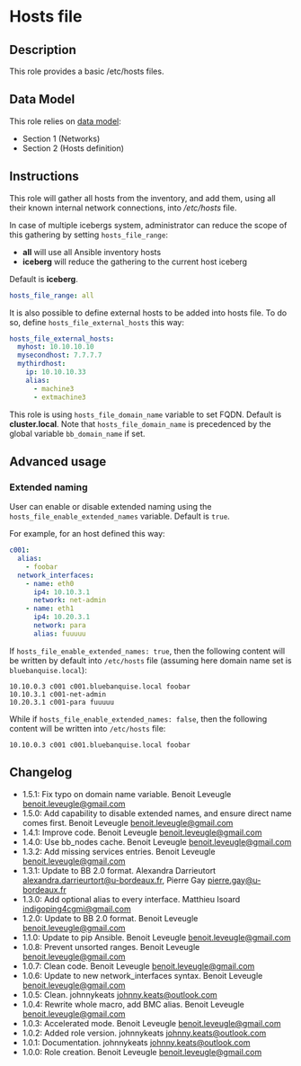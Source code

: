 # Hosts file

## Description

This role provides a basic /etc/hosts files.

## Data Model

This role relies on [data model](https://github.com/bluebanquise/bluebanquise/blob/master/resources/data_model.md):
* Section 1 (Networks)
* Section 2 (Hosts definition)

## Instructions

This role will gather all hosts from the inventory, and add them, using all
their known internal network connections, into */etc/hosts* file.

In case of multiple icebergs system, administrator can reduce the scope of this
gathering by setting `hosts_file_range`:

* **all** will use all Ansible inventory hosts
* **iceberg** will reduce the gathering to the current host iceberg

Default is **iceberg**.

```yaml
hosts_file_range: all
```

It is also possible to define external hosts to be added into hosts file.
To do so, define `hosts_file_external_hosts` this way:

```yaml
hosts_file_external_hosts:
  myhost: 10.10.10.10
  mysecondhost: 7.7.7.7
  mythirdhost:
    ip: 10.10.10.33
    alias:
      - machine3
      - extmachine3
```

This role is using `hosts_file_domain_name` variable to set FQDN. Default is **cluster.local**.
Note that `hosts_file_domain_name` is precedenced by the global variable `bb_domain_name` if set. 

## Advanced usage

### Extended naming

User can enable or disable extended naming using the `hosts_file_enable_extended_names` variable.
Default is `true`.

For example, for an host defined this way:

```yaml
c001:
  alias:
    - foobar
  network_interfaces:
    - name: eth0
      ip4: 10.10.3.1
      network: net-admin
    - name: eth1
      ip4: 10.20.3.1
      network: para
      alias: fuuuuu
```

If `hosts_file_enable_extended_names: true`, then the following content will be written by default into `/etc/hosts` file (assuming here domain name set is `bluebanquise.local`):

```
10.10.0.3 c001 c001.bluebanquise.local foobar
10.10.3.1 c001-net-admin
10.20.3.1 c001-para fuuuuu
```

While if `hosts_file_enable_extended_names: false`, then the following content will be written into `/etc/hosts` file:

```
10.10.0.3 c001 c001.bluebanquise.local foobar
```

## Changelog

* 1.5.1: Fix typo on domain name variable. Benoit Leveugle <benoit.leveugle@gmail.com>
* 1.5.0: Add capability to disable extended names, and ensure direct name comes first. Benoit Leveugle <benoit.leveugle@gmail.com>
* 1.4.1: Improve code. Benoit Leveugle <benoit.leveugle@gmail.com>
* 1.4.0: Use bb_nodes cache. Benoit Leveugle <benoit.leveugle@gmail.com>
* 1.3.2: Add missing services entries. Benoit Leveugle <benoit.leveugle@gmail.com>
* 1.3.1: Update to BB 2.0 format. Alexandra Darrieutort <alexandra.darrieurtort@u-bordeaux.fr>, Pierre Gay <pierre.gay@u-bordeaux.fr>
* 1.3.0: Add optional alias to every interface. Matthieu Isoard <indigoping4cgmi@gmail.com>
* 1.2.0: Update to BB 2.0 format. Benoit Leveugle <benoit.leveugle@gmail.com>
* 1.1.0: Update to pip Ansible. Benoit Leveugle <benoit.leveugle@gmail.com>
* 1.0.8: Prevent unsorted ranges. Benoit Leveugle <benoit.leveugle@gmail.com>
* 1.0.7: Clean code. Benoit Leveugle <benoit.leveugle@gmail.com>
* 1.0.6: Update to new network_interfaces syntax. Benoit Leveugle <benoit.leveugle@gmail.com>
* 1.0.5: Clean. johnnykeats <johnny.keats@outlook.com>
* 1.0.4: Rewrite whole macro, add BMC alias. Benoit Leveugle <benoit.leveugle@gmail.com>
* 1.0.3: Accelerated mode. Benoit Leveugle <benoit.leveugle@gmail.com>
* 1.0.2: Added role version. johnnykeats <johnny.keats@outlook.com>
* 1.0.1: Documentation. johnnykeats <johnny.keats@outlook.com>
* 1.0.0: Role creation. Benoit Leveugle <benoit.leveugle@gmail.com>
